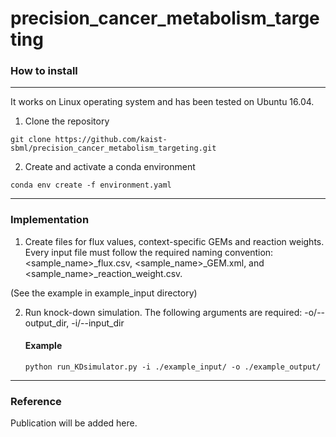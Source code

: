 # precision_cancer_metabolism_targeting #

### How to install
---
It works on Linux operating system and has been tested on Ubuntu 16.04.

1. Clone the repository
```
git clone https://github.com/kaist-sbml/precision_cancer_metabolism_targeting.git
```
2. Create and activate a conda environment
```
conda env create -f environment.yaml
```

---
### Implementation
1. Create files for flux values, context-specific GEMs and reaction weights. 
Every input file must follow the required naming convention: <sample_name>_flux.csv, <sample_name>_GEM.xml, and <sample_name>_reaction_weight.csv.

(See the example in example_input directory)

2. Run knock-down simulation. The following arguments are required: -o/--output_dir, -i/--input_dir
	
	#### Example
	```
	python run_KDsimulator.py -i ./example_input/ -o ./example_output/
	```

---
### Reference
Publication will be added here.